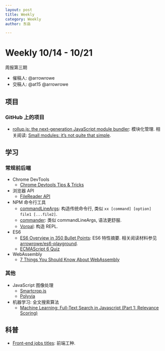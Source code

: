 ```yaml
---
layout: post
title: Weekly
category: Weekly
author: 东岳

---
```


# Weekly 10/14 - 10/21

周报第三期

- 催稿人: @arrowrowe
- 交稿人: @at15 @arrowrowe

## 项目

### GitHub 上的项目

- [rollup.js: the next-generation JavaScript module bundler](http://rollupjs.org/): 模块化管理. 相关阅读: [Small modules: it’s not quite that simple](https://medium.com/@Rich_Harris/small-modules-it-s-not-quite-that-simple-3ca532d65de4#.x2ve9di4z).

## 学习

### 常规前后端

- Chrome DevTools
  - [Chrome Devtools Tips & Tricks](http://mo.github.io/2015/10/19/chrome-devtools.html)
- 浏览器 API
  - [FileReader API](https://developer.mozilla.org/en-US/docs/Web/API/FileReader)
- NPM 命令行工具
  - [commandLineArgs](https://www.npmjs.com/package/command-line-args): 构造传统命令行, 类似 `xx [command] [option] file1 [...file2]`.
  - [commander](https://www.npmjs.com/package/commander): 类似 commandLineArgs, 语法更舒服.
  - [Vorpal](https://github.com/dthree/vorpal/): 构造 REPL.
- ES6
  - [ES6 Overview in 350 Bullet Points](https://ponyfoo.com/articles/es6): ES6 特性摘要. 相关阅读材料参见 [arrowrowe/es6-playground](https://github.com/arrowrowe/es6-playground/issues).
  - [ECMAScript 6 Quiz](http://maxwellito.github.io/es6-quiz-slides/)
- WebAssembly
  - [7 Things You Should Know About WebAssembly](https://auth0.com/blog/2015/10/14/7-things-you-should-know-about-web-assembly/)

### 其他

- JavaScript 图像处理
  - [Smartcrop.js](https://github.com/jwagner/smartcrop.js)
  - [Polyvia](https://github.com/Ovilia/Polyvia)
- 机器学习: 全文搜索算法
  - [Machine Learning: Full-Text Search in Javascript (Part 1: Relevance Scoring)](http://burakkanber.com/blog/machine-learning-full-text-search-in-javascript-relevance-scoring/)

## 科普

- [Front-end jobs titles](https://frontendmasters.gitbooks.io/front-end-handbook/content/practice/types-of-front-end-dev.html): 前端工种.
